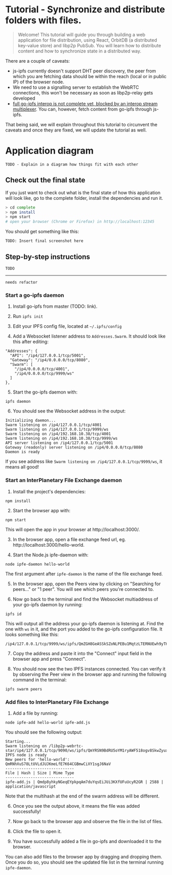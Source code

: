 # Tutorial - Synchronize and distribute folders with files.

> Welcome! This tutorial will guide you through building a web application for file distribution, using React, OrbitDB (a distributed key-value store) and libp2p PubSub. You will learn how to distribute content and how to synchronize state in a distributed way.

There are a couple of caveats:

- js-ipfs currently doesn't support DHT peer discovery, the peer from which you are fetching data should be within the reach (local or in public IP) of the browser node.
- We need to use a signalling server to establish the WebRTC connections, this won't be necessary as soon as libp2p-relay gets developed
- [full go-ipfs interop is not complete yet, blocked by an interop stream multiplexer](https://github.com/ipfs/js-ipfs/issues/721). You can, however, fetch content from go-ipfs through js-ipfs.

That being said, we will explain throughout this tutorial to circunvent the caveats and once they are fixed, we will update the tutorial as well.

# Application diagram

`TODO - Explain in a diagram how things fit with each other`

## Check out the final state

If you just want to check out what is the final state of how this application will look like, go to the complete folder, install the dependencies and run it.

```sh
> cd complete
> npm install
> npm start
# open your browser (Chrome or Firefox) in http://localhost:12345
```

You should get something like this:

`TODO: Insert final screenshot here`

## Step-by-step instructions

`TODO`

--------------------------------------
`needs refactor`
### Start a go-ipfs daemon

1. Install go-ipfs from master (TODO: link). 

2. Run `ipfs init`

3. Edit your IPFS config file, located at `~/.ipfs/config`

4. Add a Websocket listener address to `Addresses.Swarm`. It should look like this after editing:
```
"Addresses": {
  "API": "/ip4/127.0.0.1/tcp/5001",
  "Gateway": "/ip4/0.0.0.0/tcp/8080",
  "Swarm": [
    "/ip4/0.0.0.0/tcp/4001",
    "/ip4/0.0.0.0/tcp/9999/ws"
  ]
},
```

5. Start the go-ipfs daemon with:
```
ipfs daemon
```

6. You should see the Websocket address in the output:
```
Initializing daemon...
Swarm listening on /ip4/127.0.0.1/tcp/4001
Swarm listening on /ip4/127.0.0.1/tcp/9999/ws
Swarm listening on /ip4/192.168.10.38/tcp/4001
Swarm listening on /ip4/192.168.10.38/tcp/9999/ws
API server listening on /ip4/127.0.0.1/tcp/5001
Gateway (readonly) server listening on /ip4/0.0.0.0/tcp/8080
Daemon is ready
```

If you see address like `Swarm listening on /ip4/127.0.0.1/tcp/9999/ws`, it means all good!

### Start an InterPlanetary File Exchange daemon

1. Install the project's dependencies:
```
npm install
```

2. Start the browser app with:
```
npm start
```

This will open the app in your browser at http://localhost:3000/.

3. In the browser app, open a file exchange feed url, eg. http://localhost:3000/hello-world.

4. Start the Node.js ipfe-daemon with:
```
node ipfe-daemon hello-world
```

The first argument after `ipfe-daemon` is the name of the file exchange feed.

5. In the browser app, open the Peers view by clicking on "Searching for peers..." or "1 peer". You will see which peers you're connected to.

6. Now go back to the terminal and find the Websocket multiaddress of your go-ipfs daemon by running:
```
ipfs id
```

This will output all the address your go-ipfs daemon is listening at. Find the one with `ws` in it, and the port you added to the go-ipfs configuration file. It looks something like this:
```
/ip4/127.0.0.1/tcp/9999/ws/ipfs/QmZGH8GeASSkSZoNLPEBu1MqtzLTERNUEwh9yTHLEF5kcW
```

7. Copy the address and paste it into the "Connect" input field in the browser app and press "Connect".

8. You should now see the two IPFS instances connected. You can verify it by observing the Peer view in the browser app and running the following command in the terminal:
```
ipfs swarm peers
```

### Add files to InterPlanetary File Exchange

1. Add a file by running:
```
node ipfe-add hello-world ipfe-add.js
```

You should see the following output:
```
Starting...
Swarm listening on /libp2p-webrtc-star/ip4/127.0.0.1/tcp/9090/ws/ipfs/QmYRSN9BdRU5oYM1ryAWF518ogv8SkwZyux4aEWpxoaYZA
IPFS node is ready
New peers for 'hello-world':
QmRNhXuS78LtUVLdJUJKmeLfE7K64CGBmwCiXY1sgJ6NaV
------------------------------
File | Hash | Size | Mime Type
------------------------------
ipfe-add.js | Qmdp8yhkyNGeqEYpkpqAm7duYqsEiJUi3KXfUFuUcyR2GR | 2588 | application/javascript
```

Note that the multihash at the end of the swarm address will be different.

6. Once you see the output above, it means the file was added successfully!

7. Now go back to the browser app and observe the file in the list of files.

8. Click the file to open it.

9. You have successfully added a file in go-ipfs and downloaded it to the browser.

You can also add files to the browser app by dragging and dropping them. Once you do so, you should see the updated file list in the terminal running `ipfe-daemon`.
